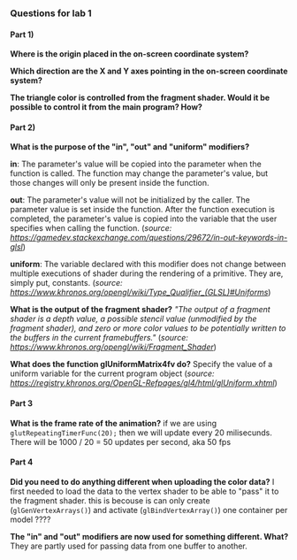 ### Questions for lab 1

#### Part 1)

**Where is the origin placed in the on-screen coordinate system?**



**Which direction are the X and Y axes pointing in the on-screen coordinate system?**

**The triangle color is controlled from the fragment shader. Would it be possible to control it from the main program? How?**



#### Part 2)

**What is the purpose of the "in", "out" and "uniform" modifiers?**

**in**: The parameter's value will be copied into the parameter when the function is called. The function may change the parameter's value, but those changes will only be present inside the function. 

**out**: The parameter's value will not be initialized by the caller. The parameter value is set inside the function. After the function execution is completed, the parameter's value is copied into the variable that the user specifies when calling the function. (*source: https://gamedev.stackexchange.com/questions/29672/in-out-keywords-in-glsl*)

**uniform**: The variable declared with this modifier does not change between multiple executions of shader during the rendering of a primitive. They are, simply put, constants. (*source: https://www.khronos.org/opengl/wiki/Type_Qualifier_(GLSL)#Uniforms*)


**What is the output of the fragment shader?**
*"The output of a fragment shader is a depth value, a possible stencil value (unmodified by the fragment shader), and zero or more color values to be potentially written to the buffers in the current framebuffers."* (*source: https://www.khronos.org/opengl/wiki/Fragment_Shader*)


**What does the function glUniformMatrix4fv do?**
Specify the value of a uniform variable for the current program object (*source: https://registry.khronos.org/OpenGL-Refpages/gl4/html/glUniform.xhtml*)


#### Part 3

**What is the frame rate of the animation?**
if we are using ```glutRepeatingTimerFunc(20);``` then we will update every 20 milisecunds. There will be 1000 / 20 = 50 updates per second, aka 50 fps



#### Part 4

**Did you need to do anything different when uploading the color data?**
I first needed to load the data to the vertex shader to be able to "pass" it to the fragment shader. this is becouse is can only create (```glGenVertexArrays()```) and activate (```glBindVertexArray()```) one container per model ????


**The "in" and "out" modifiers are now used for something different. What?**
They are partly used for passing data from one buffer to another. 


